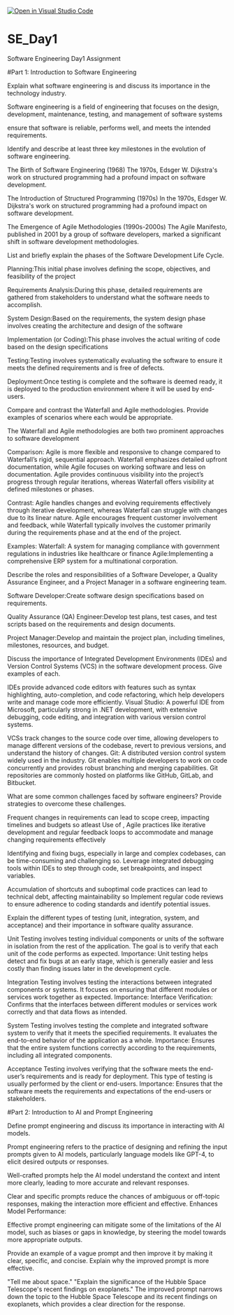 [![Open in Visual Studio Code](https://classroom.github.com/assets/open-in-vscode-2e0aaae1b6195c2367325f4f02e2d04e9abb55f0b24a779b69b11b9e10269abc.svg)](https://classroom.github.com/online_ide?assignment_repo_id=15533882&assignment_repo_type=AssignmentRepo)
# SE_Day1
Software Engineering Day1 Assignment

#Part 1: Introduction to Software Engineering

Explain what software engineering is and discuss its importance in the technology industry.

Software engineering is a field of engineering that focuses on the design, development, maintenance, testing, and management of software systems

ensure that software is reliable, performs well, and meets the intended requirements. 

Identify and describe at least three key milestones in the evolution of software engineering.

The Birth of Software Engineering (1968)
The 1970s, Edsger W. Dijkstra's work on structured programming had a profound impact on software development.

The Introduction of Structured Programming (1970s)
In the 1970s, Edsger W. Dijkstra's work on structured programming had a profound impact on software development.

The Emergence of Agile Methodologies (1990s-2000s)
The Agile Manifesto, published in 2001 by a group of software developers, marked a significant shift in software development methodologies. 

List and briefly explain the phases of the Software Development Life Cycle.

Planning:This initial phase involves defining the scope, objectives, and feasibility of the project

Requirements Analysis:During this phase, detailed requirements are gathered from stakeholders to understand what the software needs to accomplish.

System Design:Based on the requirements, the system design phase involves creating the architecture and design of the software

Implementation (or Coding):This phase involves the actual writing of code based on the design specifications

Testing:Testing involves systematically evaluating the software to ensure it meets the defined requirements and is free of defects.

Deployment:Once testing is complete and the software is deemed ready, it is deployed to the production environment where it will be used by end-users. 

Compare and contrast the Waterfall and Agile methodologies. Provide examples of scenarios where each would be appropriate.

The Waterfall and Agile methodologies are both two prominent approaches to software development

Comparison:
Agile is more flexible and responsive to change compared to Waterfall’s rigid, sequential approach.
Waterfall emphasizes detailed upfront documentation, while Agile focuses on working software and less on documentation.
Agile provides continuous visibility into the project’s progress through regular iterations, whereas Waterfall offers visibility at defined milestones or phases.

Contrast:
Agile handles changes and evolving requirements effectively through iterative development, whereas Waterfall can struggle with changes due to its linear nature.
Agile encourages frequent customer involvement and feedback, while Waterfall typically involves the customer primarily during the requirements phase and at the end of the project.

Examples:
Waterfall: A system for managing compliance with government regulations in industries like healthcare or finance
Agile:Implementing a comprehensive ERP system for a multinational corporation.

Describe the roles and responsibilities of a Software Developer, a Quality Assurance Engineer, and a Project Manager in a software engineering team.

Software Developer:Create software design specifications based on requirements.

Quality Assurance (QA) Engineer:Develop test plans, test cases, and test scripts based on the requirements and design documents.

Project Manager:Develop and maintain the project plan, including timelines, milestones, resources, and budget.

Discuss the importance of Integrated Development Environments (IDEs) and Version Control Systems (VCS) in the software development process. Give examples of each.

IDEs provide advanced code editors with features such as syntax highlighting, auto-completion, and code refactoring, which help developers write and manage code more efficiently.
Visual Studio: A powerful IDE from Microsoft, particularly strong in .NET development, with extensive debugging, code editing, and integration with various version control systems.

VCSs track changes to the source code over time, allowing developers to manage different versions of the codebase, revert to previous versions, and understand the history of changes.
Git: A distributed version control system widely used in the industry. Git enables multiple developers to work on code concurrently and provides robust branching and merging capabilities. 
Git repositories are commonly hosted on platforms like GitHub, GitLab, and Bitbucket.

What are some common challenges faced by software engineers? Provide strategies to overcome these challenges.

Frequent changes in requirements can lead to scope creep, impacting timelines and budgets so atleast  Use of ,
Agile practices like iterative development and regular feedback loops to accommodate and manage changing requirements effectively

Identifying and fixing bugs, especially in large and complex codebases, can be time-consuming and challenging so.
Leverage integrated debugging tools within IDEs to step through code, set breakpoints, and inspect variables.

Accumulation of shortcuts and suboptimal code practices can lead to technical debt, affecting maintainability so
Implement regular code reviews to ensure adherence to coding standards and identify potential issues.

Explain the different types of testing (unit, integration, system, and acceptance) and their importance in software quality assurance.

Unit Testing involves testing individual components or units of the software in isolation from the rest of the application. The goal is to verify that each unit of the code performs as expected.
Importance:
Unit testing helps detect and fix bugs at an early stage, which is generally easier and less costly than finding issues later in the development cycle.

Integration Testing involves testing the interactions between integrated components or systems. It focuses on ensuring that different modules or services work together as expected.
Importance:
Interface Verification: Confirms that the interfaces between different modules or services work correctly and that data flows as intended.

System Testing involves testing the complete and integrated software system to verify that it meets the specified requirements. It evaluates the end-to-end behavior of the application as a whole.
Importance:
Ensures that the entire system functions correctly according to the requirements, including all integrated components.

Acceptance Testing involves verifying that the software meets the end-user’s requirements and is ready for deployment. This type of testing is usually performed by the client or end-users.
Importance:
Ensures that the software meets the requirements and expectations of the end-users or stakeholders.


#Part 2: Introduction to AI and Prompt Engineering


Define prompt engineering and discuss its importance in interacting with AI models.

Prompt engineering refers to the practice of designing and refining the input prompts given to AI models, particularly language models like GPT-4,
to elicit desired outputs or responses.

Well-crafted prompts help the AI model understand the context and intent more clearly, leading to more accurate and relevant responses.

Clear and specific prompts reduce the chances of ambiguous or off-topic responses, making the interaction more efficient and effective.
Enhances Model Performance:

Effective prompt engineering can mitigate some of the limitations of the AI model, such as biases or gaps in knowledge, by steering the model towards more appropriate outputs.

Provide an example of a vague prompt and then improve it by making it clear, specific, and concise. Explain why the improved prompt is more effective.

"Tell me about space."
"Explain the significance of the Hubble Space Telescope's recent findings on exoplanets."
The improved prompt narrows down the topic to the Hubble Space Telescope and its recent findings on exoplanets, which provides a clear direction for the response.






